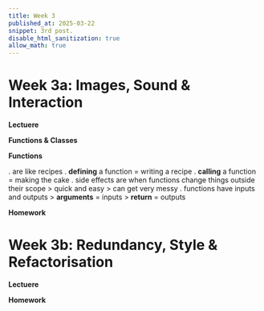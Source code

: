 ```yaml
---
title: Week 3
published_at: 2025-03-22
snippet: 3rd post.
disable_html_sanitization: true
allow_math: true
---
```


# Week 3a: Images, Sound & Interaction

**Lectuere** 

**Functions & Classes**

**Functions**

. are like recipes 
. **defining** a function = writing a recipe 
. **calling** a function = making the cake 
. side effects are when functions change things outside their scope
    > quick and easy 
    > can get very messy 
. functions have inputs and outputs
    > **arguments** = inputs
    > **return** = outputs 

**Homework**

# Week 3b: Redundancy, Style & Refactorisation

**Lectuere**

**Homework**